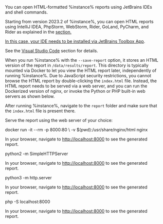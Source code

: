 [//]: # (title: Open an HTML report)

You can open HTML-formatted %instance% reports using JetBrains IDEs and shell commands.

<tabs>
<tab title="JetBrains IDEs" id="open-report-ide">
<p>Starting from version 2023.2 of %instance%, you can open HTML reports using IntelliJ IDEA, PhpStorm, WebStorm, Rider, 
GoLand, PyCharm, and Rider as explained in the <a href="qodana-ide-plugin.md" anchor="ide-plugin-study-reports"/> section.</p> 
<p>In this case, your IDE needs to be installed via <a href="https://www.jetbrains.com/toolbox-app/">JetBrains Toolbox App</a>.</p>

</tab>
<tab title="Visual Studio Code" id="open-report-vscode">
<p>See the <a href="vscode.md" anchor="vs-code-explore-reports">Visual Studio Code</a> section for details.</p>
</tab>
<tab title="Shell commands" id="open-report-shell">
<p>When you run %instance% with the <code>--save-report</code> option, it stores an HTML version of the report in 
<code>/data/results/report</code>. This directory is typically mounted via Docker to let you view the HTML report later, 
independently of running %instance%. Due to JavaScript security restrictions, you cannot browse the HTML report by 
double-clicking the <code>index.html</code> file. Instead, the HTML report needs to be served via a web server, and you 
can run the Dockerized version of nginx, or invoke the Python or PHP built-in web servers as shown below.</p>

<procedure>
<step>After running %instance%, navigate to the <code>report</code> folder and make sure that the 
<code>index.html</code> file is present there.</step>
<step>
    <p>Serve the report using the web server of your choice:</p>
    <tabs>
        <tab title="Dockerized version of nginx">
            <code-block prompt="$">
                docker run -it --rm -p 8000:80 \
                  -v $(pwd):/usr/share/nginx/html nginx
            </code-block>
            <p>In your browser, navigate to <a href="http://localhost:8000">http://localhost:8000</a> to see the generated report.</p>
        </tab>
        <tab title="Python 2">
            <code-block prompt="$">
                python2 -m SimpleHTTPServer
            </code-block>
            <p>In your browser, navigate to <a href="http://localhost:8000">http://localhost:8000</a> to see the generated report.</p>
        </tab>
        <tab title="Python 3">
            <code-block prompt="$">
                python3 -m http.server
            </code-block>
            <p>In your browser, navigate to <a href="http://localhost:8000">http://localhost:8000</a> to see the generated report.</p>
        </tab>
        <tab title="PHP">
            <code-block prompt="$">
                php -S localhost:8000
            </code-block> 
            <p>In your browser, navigate to <a href="http://localhost:8000">http://localhost:8000</a> to see the generated report.</p>
        </tab>
    </tabs>    
</step>
</procedure>
</tab>
</tabs>
